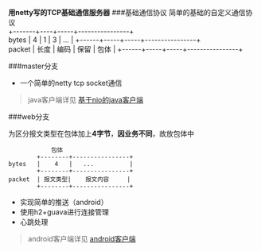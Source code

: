 

**用netty写的TCP基础通信服务器** 
###基础通信协议 
	简单的基础的自定义通信协议       
			+-------+----+-----+----------------+     
	bytes   |   4  |  1  | 3   |  ...           |
			+------+-----+-----+----------------+     
	packet  | 长度 | 编码 | 保留 | 包体           |
			+------+-----+-----+----------------+ 

###master分支
* 一个简单的netty tcp socket通信
> java客户端详见 [基于nio的java客户端](https://github.com/flatychen/nettyPusherClient)  

###web分支

为区分报文类型在包体加上**4字节**，**因业务不同**，故放包体中 

				包体       
			+--------+----------------+     
	bytes   |    4   |   ...          |
			+--------+----------------+   
	packet  | 报文类型|    报文内容     |
			+--------+----------------+ 

*  实现简单的推送（android）  
*  使用h2+guava进行连接管理
*  心跳处理  

  
> android客户端详见 [android客户端](https://github.com/flatychen/nettyPusherAndroid)
 

